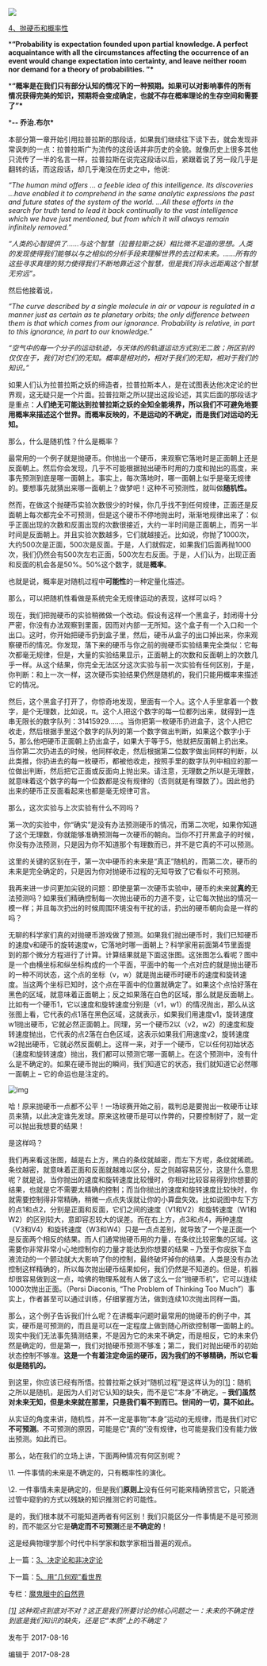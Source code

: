 

![](_pics/v2-ddf78dd57982fd508bf0a48fcd95904d_1200x500.jpg)



[4、抛硬币和概率性](https://zhuanlan.zhihu.com/p/28551569)



***“Probability is expectation founded upon partial knowledge. A  perfect acquaintance with all the circumstances affecting the occurrence of an event would change expectation into certainty, and leave neither  room nor demand for a theory of probabilities. ”\***

***“概率是在我们只有部分认知的情况下的一种预期。如果可以对影响事件的所有情况获得完美的知识，预期将会变成确定，也就不存在概率理论的生存空间和需要了”\*** 

***-- 乔治.布尔\***



本部分第一章开始引用拉普拉斯的那段话，如果我们继续往下读下去，就会发现非常讽刺的一点：拉普拉斯广为流传的这段话并非历史的全貌。就像历史上很多其他只流传了一半的名言一样，拉普拉斯在说完这段话以后，紧跟着说了另一段几乎是翻转的话，而这段话，却几乎淹没在历史之中，他说:

*“The human mind offers … a feeble idea of this intelligence. Its discoveries …have enabled it to comprehend in the same analytic expressions the  past and future states of the system of the world. …All these efforts in the search for truth tend to lead it back continually to the vast  intelligence which we have just mentioned, but from which it will always remain infinitely removed.”*

*“人类的心智提供了……与这个智慧（拉普拉斯之妖）相比微不足道的思想。人类的发现使得我们能够以与之相似的分析手段来理解世界的去过和未来。……所有的这些寻求真理的努力使得我们不断地靠近这个智慧，但是我们将永远距离这个智慧无穷远”。*



然后他接着说，



*“The curve described by a single molecule in air or vapour is regulated in a manner just as certain as te planetary orbits; the only difference  between them is that which comes from our ignorance. Probability is  relative, in part to this ignorance, in part to our knowledge.”*

*“空气中的每一个分子的运动轨迹，与天体的的轨道运动方式别无二致；所区别的仅仅在于，我们对它们的无知。概率是相对的，相对于我们的无知，相对于我们的知识。”*



如果人们认为拉普拉斯之妖的缔造者，拉普拉斯本人，是在试图表达他决定论的世界观，这无疑只是一个片面。拉普拉斯之所以提出这段论述，其实后面的那段话才是重点：**人们绝无可能达到拉普拉斯之妖的全知全能境界，所以我们不可避免地要用概率来描述这个世界。而概率反映的，不是运动的不确定，而是我们对运动的无知。**



那么，什么是随机性？什么是概率？



最常用的一个例子就是抛硬币。你抛出一个硬币，来观察它落地时是正面朝上还是反面朝上。然后你会发现，几乎不可能根据抛出硬币时用的力度和抛出的高度，来事先预测到底是哪一面朝上。事实上，每次落地时，哪一面朝上似乎是毫无规律的。要想事先就猜出来哪一面朝上？做梦吧！这种不可预测性，就叫做**随机性。**

然而，在做这个抛硬币实验次数很少的时候，你几乎找不到任何规律，正面还是反面朝上每次都完全不可预测，但是这个硬币不停地抛出时，渐渐地规律出来了：似乎正面出现的次数和反面出现的次数很接近，大约一半时间是正面朝上，而另一半时间是反面朝上。并且实验次数越多，它们就越接近。比如说，你抛了1000次，大约500次是正面，500次是反面。于是，人们就假定，如果我们后面再抛1000次，我们仍然会有500次左右正面，500次左右反面。于是，人们认为，出现正面和反面的机会各是50%。50%这个数字，就是**概率**。



也就是说，概率是对随机过程中**可能性**的一种定量化描述。



那么，可以把随机性看做是系统完全无规律运动的表现，这样可以吗？

现在，我们把抛硬币的实验稍微做一个改动。假设有这样一个黑盒子，封闭得十分严密，你没有办法观察到里面，因而对内部一无所知。这个盒子有一个入口和一个出口。这时，你开始把硬币扔到盒子里，然后，硬币从盒子的出口掉出来，你来观察硬币的情况。你发现，落下来的硬币与你之前的抛硬币实验结果完全类似：它每次都毫无规律，但是，大量的实验结果显示，正面朝上的次数和反面朝上的次数几乎一样。从这个结果，你完全无法区分这次实验与前一次实验有任何区别，于是，你判断：和上一次一样，这次硬币实验结果仍然是随机的，我们只能用概率来描述它的情况。

然后，这个黑盒子打开了，你惊奇地发现，里面有一个人。这个人手里拿着一个数字，是个无理数，比如说，π。这个人把这个数字的每一位都列出来，就得到一连串无限长的数字队列：31415929……。当你把第一枚硬币扔进盒子，这个人把它收走，然后根据手里这个数字的队列的第一个数字做出判断，如果这个数字小于5，那么他吧硬币正面朝上扔出盒子，如果大于等于5，他就把反面朝上扔出来。当你第二次扔进去的时候，他同样收走，然后根据第二位数字做出同样的判断，以此类推，你扔进去的每一枚硬币，都被他收走，按照手里的数字队列中相应的那一位做出判断，然后把它正面或反面向上抛出来。请注意，无理数之所以是无理数，就意味着这个数字的每一个位数都是没有规律的（否则就是有理数了）。因此他扔出来的硬币正反面看起来也都是毫无规律可言。



那么，这次实验与上次实验有什么不同吗？



第一次的实验中，你“确实”是没有办法预测硬币的情况，而第二次呢，如果你知道了这个无理数，你就能够准确预测每一次硬币的朝向。当你不打开黑盒子的时候，你没有办法预测，只是因为你不知道那个有理数而已，并不是它真的不可以预测。

这里的关键的区别在于，第一次中硬币的未来是“真正”随机的，而第二次，硬币的未来是完全确定的，只是因为你对抛硬币过程的无知导致了它看似不可预测。

我再来进一步问更加尖锐的问题：即使是第一次硬币实验中，硬币的未来就**真的**无法预测吗？如果我们精确控制每一次抛出硬币的力道不变，让它每次抛出的情况一模一样；并且每次扔出的时候周围环境没有干扰的话，扔出的硬币朝向会是一样的吗？

无聊的科学家们真的对抛硬币游戏做了预测。如果我们抛出硬币时，我们已知硬币的速度v和硬币的旋转速度w，它落地时哪一面朝上？科学家用前面第4节里面提到的那个微分方程进行了计算。计算结果就是下面这张图。这张图怎么看呢？图中是一个由横坐标和纵坐标构成的一个平面，平面中的每一个点对应的就是抛出硬币的一种不同状态，这个点的坐标（v，w）就是抛出硬币时硬币的速度和旋转速度。当这两个坐标已知时，这个点在平面中的位置就确定了。如果这个点恰好落在黑色的区域，就意味着正面朝上；反之如果落在白色的区域，那么就是反面朝上。比如有一个硬币1，它以速度和旋转速度分别是（v1，w1）的情况抛出，那么从这张图上看，它代表的点1落在黑色区域，这就表示，如果我们用速度v1，旋转速度w1抛出硬币，它就必然正面朝上。同理，另一个硬币2以（v2，w2）的速度和旋转速度抛出，它代表的点2落在白色区域，这表示如果我们用速度v2，旋转速度w2抛出硬币，它就必然反面朝上。这样一来，对于一个硬币，它以任何初始状态（速度和旋转速度）抛出，我们都可以预测它哪一面朝上。在这个预测中，没有什么是不确定的。如果在硬币抛出的瞬间，我们知道它的状态，我们就知道它必然哪一面朝上 – 它的命运也是注定的。                   

![img](_pics/v2-91770e0e1a2d9d0d22b6aeb738a3a9e2_hd.png)



哈！原来抛硬币一点都不公平！一场球赛开始之前，裁判总是要抛出一枚硬币让球员来猜，以此决定谁先发球。原来这枚硬币是可以作弊的，只要控制好了，就一定可以抛出我想要的结果！



是这样吗？



我们再来看这张图，越是右上方，黑白的条纹就越密，而左下方呢，条纹就稀疏。条纹越密，就意味着正面和反面就越难以区分，反之则越容易区分，这是什么意思呢？就是说，当你抛出的速度和旋转速度比较慢时，你相对比较容易得到你想要的结果，也就是它不需要太精确的控制；而当你抛出的速度和旋转速度比较快时，你就需要控制得非常精确，稍微一点点失误就让你的小算盘失效。比如说图中左下方的点1和点2，分别是正面和反面，它们之间的速度（V1和V2）和旋转速度（W1和W2）的区别较大，意即容忍较大的误差。而在右上方，点3和点4，两种速度（V3和V4）和旋转速度（W3和W4）只是一点点差别，就导致了一个是正面一个是反面两个相反的结果。而人们通常抛硬币用的力量，在条纹比较密集的区域。这需要你非常非常小心地控制你的力量才能达到你想要的结果 –  乃至于你皮肤下血液流动的一个颤动就大大影响了你的控制，最终破坏掉你的结果。人类是没有办法控制这样精确的，所以每次抛出硬币结果如何，我们仍然是不知道的。但是，机器却很容易做到这一点，哈佛的物理系就有人做了这么一台“抛硬币机”，它可以连续1000次抛出正面。（Persi Diaconis, “The Problem of Thinking Too  Much”）事实上，作者甚至可以通过训练，仔细掌握方法，做到连续10次抛出同样一面。

那么，这个例子告诉我们什么呢？在讲概率问题时最常用的抛硬币的例子中，其实，硬币是可预测的，而且是可以在一定程度上做到随心所欲控制哪一面朝上的。现实中我们无法事先猜测结果，不是因为它的未来不确定，而是相反，它的未来仍然是确定的，但是第一，我们对抛硬币预测不够准；第二，我们对抛出硬币的初始状态控制不够准。**这是一个有着注定命运的硬币，因为我们的不够精确，所以它看似是随机的。**

到这里，你应该已经有所悟。拉普拉斯之妖对“随机过程”是这样认为的[[1\]](https://zhuanlan.zhihu.com/write#_ftn1)：随机之所以是随机，是因为人们对它认知的缺失，而不是它“本身”不确定。– **我们虽然对未来无知，但是未来就在那里，只是我们看不到而已。世间的一切，莫不如此。**

从实证的角度来讲，随机性，并不一定是事物“本身”运动的无规律，而是我们对它**不可预测**。不可预测的原因，可能是它“真的”没有规律，也可能是我们没有能力做出预测。如此而已。

那么，站在我们的立场上讲，下面两种情况有何区别呢？



\1. 一件事情的未来是不确定的，只有概率性的演化。

\2. 一件事情未来是确定的，但是我们**原则上**没有任何可能来精确预言它，只能通过管中窥豹的方式以残缺的知识推测它的可能性。



是的，我们根本就不可能知道两者有何区别！我们只能区分一件事情是不是可预测的，而不能区分它是**确定而不可预测**还是**不确定的**！



这是经典物理学那个时代中科学家和数学家相当普遍的观点。



上一篇：[3、决定论和非决定论](https://zhuanlan.zhihu.com/p/28532612)

下一篇：[5、用“几何观”看世界](https://zhuanlan.zhihu.com/p/28557211)

专栏：[魔鬼眼中的自然界](https://zhuanlan.zhihu.com/c_116602381?group_id=884931161871237120)



*[[1\]](https://zhuanlan.zhihu.com/write#_ftnref1) 这种观点到底对不对？这正是我们所要讨论的核心问题之一：未来的不确定性到底是我们知识的缺失，还是它“本质”上的不确定？*



发布于 2017-08-16

编辑于 2017-08-28